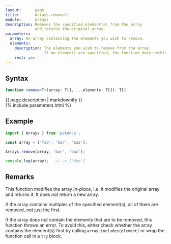 ```yaml
---
layout:      page
title:       Arrays.remove()
module:      Arrays
description: Removes the specified element(s) from the array
             and returns the original array.
parameters:
  array: An array containing the elements you wish to remove.
  elements:
    description: The elements you wish to remove from the array.
                 If no elements are specified, the function does nothing.
    rest: yes
---
```

## Syntax

```ts
function remove<T>(array: T[], ...elements: T[]): T[]
```

<div class="description">{{ page.description | markdownify }}</div>
{% include parameters.html %}

## Example

```ts
import { Arrays } from 'potence';

const array = ['foo', 'bar', 'baz'];

Arrays.remove(array, 'bar', 'baz');

console.log(array);   // -> ['foo']
```

## Remarks

This function modifies the array *in-place*, i.e. it modifies the original array
and returns it. It does *not* return a new array.

If the array contains multiples of the specified element(s), all of them are
removed, not just the first.

If the array does not contain the elements that are to be removed, this function
throws an error. To avoid this, either check whether the array contains the
element(s) first by calling `array.includes(element)` or wrap the function call
in a `try` block.
